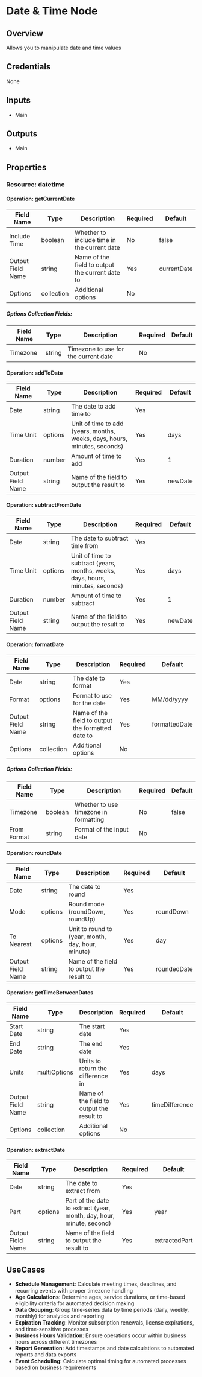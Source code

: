 # Date & Time Node

## Overview

Allows you to manipulate date and time values

## Credentials

None

## Inputs

- Main

## Outputs

- Main

## Properties

### Resource: datetime

#### Operation: getCurrentDate

| Field Name | Type | Description | Required | Default |
|---|---|---|---|---|
| Include Time | boolean | Whether to include time in the current date | No | false |
| Output Field Name | string | Name of the field to output the current date to | Yes | currentDate |
| Options | collection | Additional options | No |  |

##### Options Collection Fields:
| Field Name | Type | Description | Required | Default |
|---|---|---|---|---|
| Timezone | string | Timezone to use for the current date | No |  |

#### Operation: addToDate

| Field Name | Type | Description | Required | Default |
|---|---|---|---|---|
| Date | string | The date to add time to | Yes |  |
| Time Unit | options | Unit of time to add (years, months, weeks, days, hours, minutes, seconds) | Yes | days |
| Duration | number | Amount of time to add | Yes | 1 |
| Output Field Name | string | Name of the field to output the result to | Yes | newDate |

#### Operation: subtractFromDate

| Field Name | Type | Description | Required | Default |
|---|---|---|---|---|
| Date | string | The date to subtract time from | Yes |  |
| Time Unit | options | Unit of time to subtract (years, months, weeks, days, hours, minutes, seconds) | Yes | days |
| Duration | number | Amount of time to subtract | Yes | 1 |
| Output Field Name | string | Name of the field to output the result to | Yes | newDate |

#### Operation: formatDate

| Field Name | Type | Description | Required | Default |
|---|---|---|---|---|
| Date | string | The date to format | Yes |  |
| Format | options | Format to use for the date | Yes | MM/dd/yyyy |
| Output Field Name | string | Name of the field to output the formatted date to | Yes | formattedDate |
| Options | collection | Additional options | No |  |

##### Options Collection Fields:
| Field Name | Type | Description | Required | Default |
|---|---|---|---|---|
| Timezone | boolean | Whether to use timezone in formatting | No | false |
| From Format | string | Format of the input date | No |  |

#### Operation: roundDate

| Field Name | Type | Description | Required | Default |
|---|---|---|---|---|
| Date | string | The date to round | Yes |  |
| Mode | options | Round mode (roundDown, roundUp) | Yes | roundDown |
| To Nearest | options | Unit to round to (year, month, day, hour, minute) | Yes | day |
| Output Field Name | string | Name of the field to output the result to | Yes | roundedDate |

#### Operation: getTimeBetweenDates

| Field Name | Type | Description | Required | Default |
|---|---|---|---|---|
| Start Date | string | The start date | Yes |  |
| End Date | string | The end date | Yes |  |
| Units | multiOptions | Units to return the difference in | Yes | days |
| Output Field Name | string | Name of the field to output the result to | Yes | timeDifference |
| Options | collection | Additional options | No |  |

#### Operation: extractDate

| Field Name | Type | Description | Required | Default |
|---|---|---|---|---|
| Date | string | The date to extract from | Yes |  |
| Part | options | Part of the date to extract (year, month, day, hour, minute, second) | Yes | year |
| Output Field Name | string | Name of the field to output the result to | Yes | extractedPart |

## UseCases

- **Schedule Management**: Calculate meeting times, deadlines, and recurring events with proper timezone handling
- **Age Calculations**: Determine ages, service durations, or time-based eligibility criteria for automated decision making
- **Data Grouping**: Group time-series data by time periods (daily, weekly, monthly) for analytics and reporting
- **Expiration Tracking**: Monitor subscription renewals, license expirations, and time-sensitive processes
- **Business Hours Validation**: Ensure operations occur within business hours across different timezones
- **Report Generation**: Add timestamps and date calculations to automated reports and data exports
- **Event Scheduling**: Calculate optimal timing for automated processes based on business requirements

